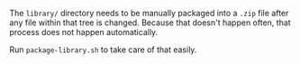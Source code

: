 The `library/` directory needs to be manually packaged into a `.zip` file after any file within that tree is changed.
Because that doesn't happen often, that process does not happen automatically.

Run `package-library.sh` to take care of that easily.
